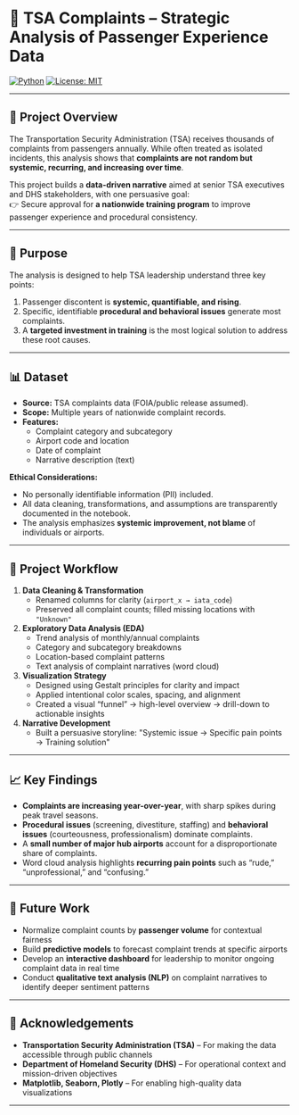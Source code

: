# 🛫 TSA Complaints – Strategic Analysis of Passenger Experience Data

[![Python](https://img.shields.io/badge/Python-3.9-blue.svg)](https://www.python.org/)
[![License: MIT](https://img.shields.io/badge/License-MIT-green.svg)](LICENSE)

---

## 📌 Project Overview
The Transportation Security Administration (TSA) receives thousands of complaints from passengers annually. While often treated as isolated incidents, this analysis shows that **complaints are not random but systemic, recurring, and increasing over time**.  

This project builds a **data-driven narrative** aimed at senior TSA executives and DHS stakeholders, with one persuasive goal:  
👉 Secure approval for **a nationwide training program** to improve passenger experience and procedural consistency.  

---

## 🎯 Purpose
The analysis is designed to help TSA leadership understand three key points:
1. Passenger discontent is **systemic, quantifiable, and rising**.  
2. Specific, identifiable **procedural and behavioral issues** generate most complaints.  
3. A **targeted investment in training** is the most logical solution to address these root causes.  

---

## 📊 Dataset
- **Source:** TSA complaints data (FOIA/public release assumed).  
- **Scope:** Multiple years of nationwide complaint records.  
- **Features:**  
  - Complaint category and subcategory  
  - Airport code and location  
  - Date of complaint  
  - Narrative description (text)  

**Ethical Considerations:**  
- No personally identifiable information (PII) included.  
- All data cleaning, transformations, and assumptions are transparently documented in the notebook.  
- The analysis emphasizes **systemic improvement, not blame** of individuals or airports.  

---

## 🔄 Project Workflow
1. **Data Cleaning & Transformation**  
   - Renamed columns for clarity (`airport_x → iata_code`)  
   - Preserved all complaint counts; filled missing locations with `"Unknown"`  
2. **Exploratory Data Analysis (EDA)**  
   - Trend analysis of monthly/annual complaints  
   - Category and subcategory breakdowns  
   - Location-based complaint patterns  
   - Text analysis of complaint narratives (word cloud)  
3. **Visualization Strategy**  
   - Designed using Gestalt principles for clarity and impact  
   - Applied intentional color scales, spacing, and alignment  
   - Created a visual “funnel” → high-level overview → drill-down to actionable insights  
4. **Narrative Development**  
   - Built a persuasive storyline: "Systemic issue → Specific pain points → Training solution"  

---

## 📈 Key Findings
- **Complaints are increasing year-over-year**, with sharp spikes during peak travel seasons.  
- **Procedural issues** (screening, divestiture, staffing) and **behavioral issues** (courteousness, professionalism) dominate complaints.  
- A **small number of major hub airports** account for a disproportionate share of complaints.  
- Word cloud analysis highlights **recurring pain points** such as “rude,” “unprofessional,” and “confusing.”  

---
## 🚀 Future Work

- Normalize complaint counts by **passenger volume** for contextual fairness  
- Build **predictive models** to forecast complaint trends at specific airports  
- Develop an **interactive dashboard** for leadership to monitor ongoing complaint data in real time  
- Conduct **qualitative text analysis (NLP)** on complaint narratives to identify deeper sentiment patterns  
---
## 🙏 Acknowledgements

- **Transportation Security Administration (TSA)** – For making the data accessible through public channels  
- **Department of Homeland Security (DHS)** – For operational context and mission-driven objectives  
- **Matplotlib, Seaborn, Plotly** – For enabling high-quality data visualizations  
---
